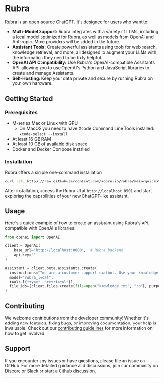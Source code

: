 # Rubra

Rubra is an open-source ChatGPT. It's designed for users who want to:

- **Multi-Model Support:** Rubra integrates with a variety of LLMs, including a local model optimized for Rubra, as well as models from OpenAI and Anthropic. More providers will be added in the future.
- **Assistant Tools:** Create powerful assistants using tools for web search, knowledge retrieval, and more, all designed to augment your LLMs with the information they need to be truly helpful.
- **OpenAI API Compatibility:** Use Rubra's OpenAI-compatible Assistants API, allowing you to use OpenAI's Python and JavaScript libraries to create and manage Assistants.
- **Self-Hosting:** Keep your data private and secure by running Rubra on your own hardware.

## Getting Started

### Prerequisites

- M-series Mac or Linux with GPU
  - On MacOS you need to have Xcode Command Line Tools installed: `xcode-select --install`
- At least 16 GB RAM
- At least 10 GB of available disk space
- Docker and Docker Compose installed

### Installation

Rubra offers a simple one-command installation:

```bash
curl -sfL https://raw.githubusercontent.com/acorn-io/rubra/main/quickstart.sh | sh -s -- start
```

After installation, access the Rubra UI at `http://localhost:8501` and start exploring the capabilities of your new ChatGPT-like assistant.

## Usage

Here's a quick example of how to create an assistant using Rubra's API, compatible with OpenAI's libraries:

```python
from openai import OpenAI

client = OpenAI(
    base_url="http://localhost:8000",  # Rubra backend
    api_key=""
)

assistant = client.beta.assistants.create(
  instructions="You are a customer support chatbot. Use your knowledge base to best respond to customer queries.",
  model="rubra_local",
  tools=[{"type": "retrieval"}],
  file_ids=[client.files.create(file=open("knowledge.txt", "rb"), purpose='assistants').id]
)
```

## Contributing

We welcome contributions from the developer community! Whether it's adding new features, fixing bugs, or improving documentation, your help is invaluable. Check out our [contributing guidelines](CONTRIBUTING.md) for more information on how to get involved.

## Support

If you encounter any issues or have questions, please file an issue on GitHub. For more detailed guidance and discussions, join our community on [Discord](https://discord.gg/swvAH2DXZH) or [Slack](https://slack.acorn.io) or start a [Github discussion](https://github.com/acorn-io/rubra/discussions).

---
